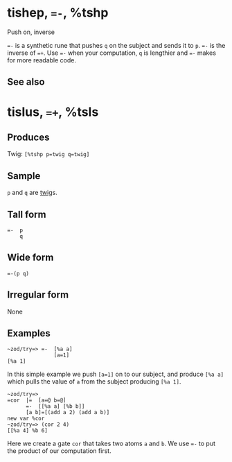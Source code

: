 tishep, `=-`, %tshp
============================

Push on, inverse

`=-` is a synthetic rune that pushes `q` on the subject and sends it to
`p`. `=-` is the inverse of `=+`. Use `=-` when your computation, `q` is
lengthier and `=-` makes for more readable code.

See also
--------

tislus, `=+`, %tsls
============================

Produces
--------

Twig: `[%tshp p=twig q=twig]`

Sample
------

`p` and `q` are [twig]()s.

Tall form
---------

    =-  p
        q

Wide form
---------

    =-(p q)

Irregular form
--------------

None

Examples
--------

    ~zod/try=> =-  [%a a]
                   [a=1]
    [%a 1]

In this simple example we push `[a=1]` on to our subject, and produce
`[%a a]` which pulls the value of `a` from the subject producing
`[%a 1]`.

    ~zod/try=> 
    =cor  |=  [a=@ b=@]
          =-  [[%a a] [%b b]]
          [a b]=[(add a 2) (add a b)]
    new var %cor
    ~zod/try=> (cor 2 4)
    [[%a 4] %b 6]

Here we create a gate `cor` that takes two atoms `a` and `b`. We use
`=-` to put the product of our computation first.
